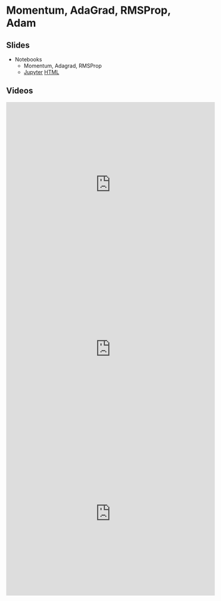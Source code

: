 # Momentum, AdaGrad, RMSProp, Adam

## Slides

- Notebooks
  - Momentum, Adagrad, RMSProp
  - [Jupyter](../../slides/5_2/momentum.ipynb)
    [HTML](https://nbviewer.jupyter.org/url/courses.d2l.ai/berkeley-stat-157/slides/5_2/momentum.ipynb)

## Videos

<center><iframe width="560" height="441" src="https://www.youtube.com/embed/gmwxUy7NYpA" frameborder="0" allowfullscreen></iframe></center>
<center><iframe width="560" height="441" src="https://www.youtube.com/embed/8prHRIxCoWs" frameborder="0" allowfullscreen></iframe></center>
<center><iframe width="560" height="441" src="https://www.youtube.com/embed/YQ_2X3zk1fo" frameborder="0" allowfullscreen></iframe></center>
